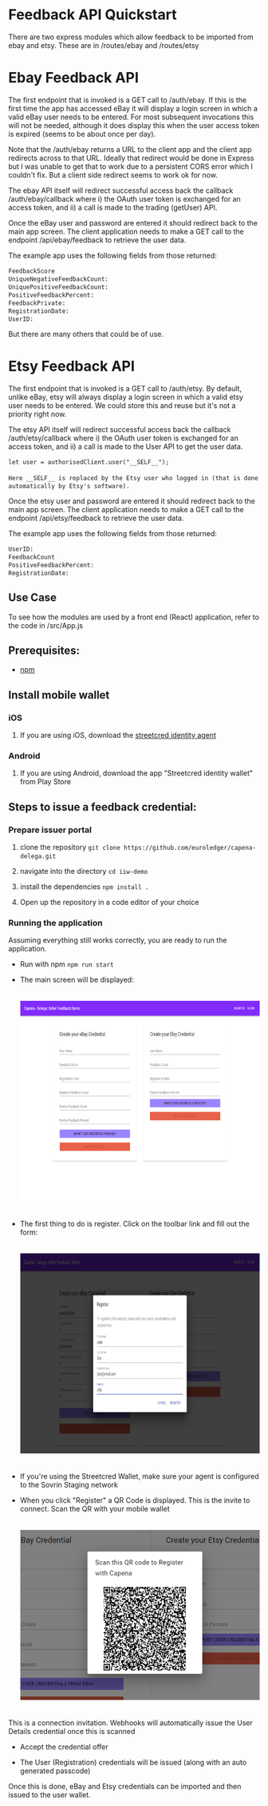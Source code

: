 # Feedback API Quickstart
There are two express modules which allow feedback to be imported from ebay and etsy. These are in /routes/ebay and /routes/etsy

# Ebay Feedback API
The first endpoint that is invoked is a GET call to /auth/ebay. If this is the first time the app has accessed eBay it will display a login screen in which a valid eBay user needs to be entered. For most subsequent invocations this will not be needed, although it does display this when the user access token is expired (seems to be about once per day).

Note that the /auth/ebay returns a URL to the client app and the client app redirects across to that URL. Ideally that redirect would be done in Express but I was unable to get that to work due to a persistent CORS error which I couldn't fix. But a client side
redirect seems to work ok for now.

The ebay API itself will redirect successful access back the callback /auth/ebay/callback where i) the OAuth user token is exchanged for an access token, and ii) a call is made to the trading (getUser) API.

Once the eBay user and password are entered it should redirect back to the main app screen. The client application needs to make a GET call to the endpoint /api/ebay/feedback to retrieve the user data.

The example app uses the following fields from those returned:

    FeedbackScore
    UniqueNegativeFeedbackCount: 
    UniquePositiveFeedbackCount: 
    PositiveFeedbackPercent: 
    FeedbackPrivate: 
    RegistrationDate: 
    UserID: 

But there are many others that could be of use.

# Etsy Feedback API

The first endpoint that is invoked is a GET call to /auth/etsy. By default, unlike eBay, etsy will always display a login screen in which a valid etsy user needs to be entered. We could store this and reuse but it's not a priority right now.

The etsy API itself will redirect successful access back the callback /auth/etsy/callback where i) the OAuth user token is exchanged for an access token, and ii) a call is made to the User API to get the user data. 

    let user = authorisedClient.user("__SELF__");

    Here __SELF__ is replaced by the Etsy user who logged in (that is done automatically by Etsy's software).

Once the etsy user and password are entered it should redirect back to the main app screen. The client application needs to make a GET call to the endpoint /api/etsy/feedback to retrieve the user data.

The example app uses the following fields from those returned:

    UserID: 
    FeedbackCount
    PositiveFeedbackPercent: 
    RegistrationDate: 


## Use Case
To see how the modules are used by a front end (React) application, refer to the code in /src/App.js

## Prerequisites:
- [npm](https://www.npmjs.com/get-npm)
## Install mobile wallet

### iOS
 1. If you are using iOS, download the [streetcred identity agent](https://apps.apple.com/us/app/streetcred-identity-agent/id1475160728)
 
### Android
 1. If you are using Android, download the app "Streetcred identity wallet" from Play Store

## Steps to issue a feedback credential: 

### Prepare issuer portal
 1. clone the repository
 `git clone https://github.com/euroledger/capena-delega.git`
 
 1. navigate into the directory
 `cd iiw-demo`
 
 1. install the dependencies
 `npm install .`

 1. Open up the repository in a code editor of your choice

 
### Running the application
Assuming everything still works correctly, you are ready to run the application. 

- Run with npm
`npm run start`

- The main screen will be displayed:

    <img src="assets/mainscreen.png"
        alt="Organizations"
        style="padding-top: 20px; padding-bottom: 20px" 
        width="600"
        height="400"/>

- The first thing to do is register. Click on the toolbar link and fill out the form:

  <img src="assets/registerscreen.png"
        alt="Organizations"
        style="padding-top: 20px; padding-bottom: 20px" 
        width="700"
        height="400"/>

- If you're using the Streetcred Wallet, make sure your agent is configured to the Sovrin Staging network 

- When you click "Register" a QR Code is displayed. This is the invite to connect. Scan the QR with your mobile wallet

    <img src="assets/qrcode.png"
        alt="Organizations"
        style="padding-top: 20px; padding-bottom: 20px" 
        width="600"
        height="340"/>

This is a connection invitation. Webhooks will automatically issue the User Details credential once this is scanned

- Accept the credential offer

- The User (Registration) credentials will be issued (along with an auto generated passcode)

Once this is done, eBay and Etsy credentials can be imported and then issued to the user wallet. 


